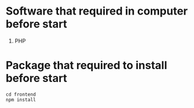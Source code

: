 # Software that required in computer before start
1. PHP

# Package that required to install before start
```
cd frontend
npm install
```